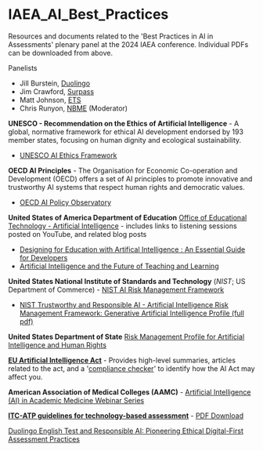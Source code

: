 # IAEA_AI_Best_Practices
Resources and documents related to the 'Best Practices in AI in Assessments' plenary panel at the 2024 IAEA conference. Individual PDFs can be downloaded from above.

Panelists
- Jill Burstein, [Duolingo](https://www.duolingo.com/)
- Jim Crawford, [Surpass](https://surpass.com/)
- Matt Johnson, [ETS](https://www.ets.org/)
- Chris Runyon, [NBME](https://www.nbme.org/) (Moderator)

**UNESCO - Recommendation on the Ethics of Artificial Intelligence** - A global, normative framework for ethical AI development endorsed by 193 member states, focusing on human dignity and ecological sustainability.
- [UNESCO AI Ethics Framework](https://unesdoc.unesco.org/ark:/48223/pf0000377897)

**OECD AI Principles** - The Organisation for Economic Co-operation and Development (OECD) offers a set of AI principles to promote innovative and trustworthy AI systems that respect human rights and democratic values.
- [OECD AI Policy Observatory](https://oecd.ai/en/)

**United States of America Department of Education** [Office of Educational Technology - Artificial Intelligence](https://tech.ed.gov/ai/) - includes links to listening sessions posted on YouTube, and related blog posts
- [Designing for Education with Artifical Intelligence : An Essential Guide for Developers](https://tech.ed.gov/designing-for-education-with-artificial-intelligence/)
- [Artificial Intelligence and the Future of Teaching and Learning](https://tech.ed.gov/ai-future-of-teaching-and-learning/) 

**United States National Institute of Standards and Technology** (*NIST*; US Department of Commerce) - [NIST AI Risk Management Framework](https://www.nist.gov/itl/ai-risk-management-framework) 

- [NIST Trustworthy and Responsible AI - Artificial Intelligence Risk Management Framework: Generative Artificial Intelligence Profile (full pdf)](https://nvlpubs.nist.gov/nistpubs/ai/NIST.AI.600-1.pdf)

**United States Department of State** [Risk Management Profile for Artificial Intelligence and Human Rights](https://www.state.gov/risk-management-profile-for-ai-and-human-rights/)

[**EU Artificial Intelligence Act**](https://artificialintelligenceact.eu/) - Provides high-level summaries, articles related to the act, and a '[compliance checker](https://artificialintelligenceact.eu/assessment/eu-ai-act-compliance-checker/)' to identify how the AI Act may affect you.

**American Association of Medical Colleges (AAMC)** - [Artificial Intelligence (AI) in Academic Medicine Webinar Series](https://www.aamc.org/about-us/mission-areas/medical-education/artificial-intelligence-ai-academic-medicine-webinar-series)

[**ITC-ATP guidelines for technology-based assessment**](https://www.intestcom.org/page/16) - [PDF Download](https://www.intestcom.org/upload/media-library/tba-guidelines-final-2-23-2023-v4-167785144642TgY.pdf)

[Duolingo English Test and Responsible AI: Pioneering Ethical Digital-First Assessment Practices](https://www.linkedin.com/pulse/duolingo-english-test-responsible-ai-pioneering-ethical-eric-tucker-eyn7c/)
